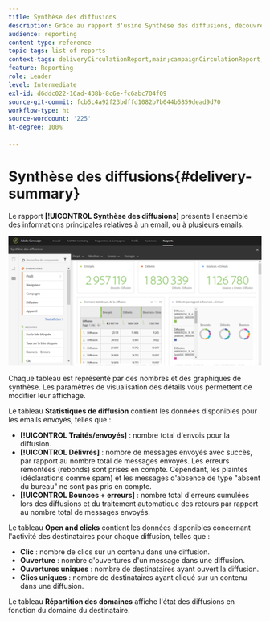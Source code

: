 ```yaml
---
title: Synthèse des diffusions
description: Grâce au rapport d'usine Synthèse des diffusions, découvrez les statistiques de vos diffusions comme le nombre d'envois, de bounces et d'ouvertures.
audience: reporting
content-type: reference
topic-tags: list-of-reports
context-tags: deliveryCirculationReport,main;campaignCirculationReport,main;programCirculationReport,main
feature: Reporting
role: Leader
level: Intermediate
exl-id: d6ddc022-16ad-438b-8c6e-fc6abc704f09
source-git-commit: fcb5c4a92f23bdffd1082b7b044b5859dead9d70
workflow-type: ht
source-wordcount: '225'
ht-degree: 100%

---
```


# Synthèse des diffusions{#delivery-summary}

Le rapport **[!UICONTROL Synthèse des diffusions]** présente l&#39;ensemble des informations principales relatives à un email, ou à plusieurs emails.

![](assets/campaign_reports_1.png)

Chaque tableau est représenté par des nombres et des graphiques de synthèse. Les paramètres de visualisation des détails vous permettent de modifier leur affichage.

Le tableau **Statistiques de diffusion** contient les données disponibles pour les emails envoyés, telles que :

* **[!UICONTROL Traités/envoyés]** : nombre total d&#39;envois pour la diffusion.
* **[!UICONTROL Délivrés]** : nombre de messages envoyés avec succès, par rapport au nombre total de messages envoyés. Les erreurs remontées (rebonds) sont prises en compte. Cependant, les plaintes (déclarations comme spam) et les messages d&#39;absence de type &quot;absent du bureau&quot; ne sont pas pris en compte.
* **[!UICONTROL Bounces + erreurs]** : nombre total d&#39;erreurs cumulées lors des diffusions et du traitement automatique des retours par rapport au nombre total de messages envoyés.

Le tableau **Open and clicks** contient les données disponibles concernant l&#39;activité des destinataires pour chaque diffusion, telles que :

* **Clic** : nombre de clics sur un contenu dans une diffusion.
* **Ouverture** : nombre d&#39;ouvertures d&#39;un message dans une diffusion.
* **Ouvertures uniques** : nombre de destinataires ayant ouvert la diffusion.
* **Clics uniques** : nombre de destinataires ayant cliqué sur un contenu dans une diffusion.

Le tableau **Répartition des domaines** affiche l&#39;état des diffusions en fonction du domaine du destinataire.
